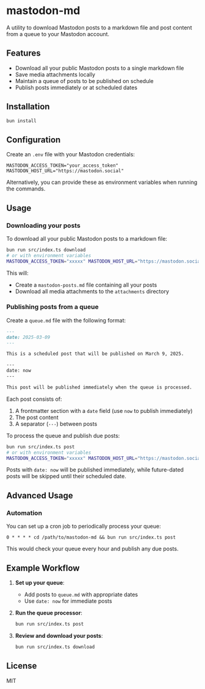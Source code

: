 # mastodon-md

A utility to download Mastodon posts to a markdown file and post content from a queue to your Mastodon account.

## Features

- Download all your public Mastodon posts to a single markdown file
- Save media attachments locally
- Maintain a queue of posts to be published on schedule
- Publish posts immediately or at scheduled dates

## Installation

```bash
bun install
```

## Configuration

Create an `.env` file with your Mastodon credentials:

```
MASTODON_ACCESS_TOKEN="your_access_token"
MASTODON_HOST_URL="https://mastodon.social"
```

Alternatively, you can provide these as environment variables when running the commands.

## Usage

### Downloading your posts

To download all your public Mastodon posts to a markdown file:

```bash
bun run src/index.ts download
# or with environment variables
MASTODON_ACCESS_TOKEN="xxxxx" MASTODON_HOST_URL="https://mastodon.social" bun run src/index.ts download
```

This will:
- Create a `mastodon-posts.md` file containing all your posts
- Download all media attachments to the `attachments` directory

### Publishing posts from a queue

Create a `queue.md` file with the following format:

```markdown
---
date: 2025-03-09
---

This is a scheduled post that will be published on March 9, 2025.

---
date: now
---

This post will be published immediately when the queue is processed.
```

Each post consists of:
1. A frontmatter section with a `date` field (use `now` to publish immediately)
2. The post content
3. A separator (`---`) between posts

To process the queue and publish due posts:

```bash
bun run src/index.ts post
# or with environment variables
MASTODON_ACCESS_TOKEN="xxxxx" MASTODON_HOST_URL="https://mastodon.social" bun run src/index.ts post
```

Posts with `date: now` will be published immediately, while future-dated posts will be skipped until their scheduled date.

## Advanced Usage

### Automation

You can set up a cron job to periodically process your queue:

```
0 * * * * cd /path/to/mastodon-md && bun run src/index.ts post
```

This would check your queue every hour and publish any due posts.

## Example Workflow

1. **Set up your queue**:
   - Add posts to `queue.md` with appropriate dates
   - Use `date: now` for immediate posts

2. **Run the queue processor**:
   ```bash
   bun run src/index.ts post
   ```

3. **Review and download your posts**:
   ```bash
   bun run src/index.ts download
   ```

## License

MIT
